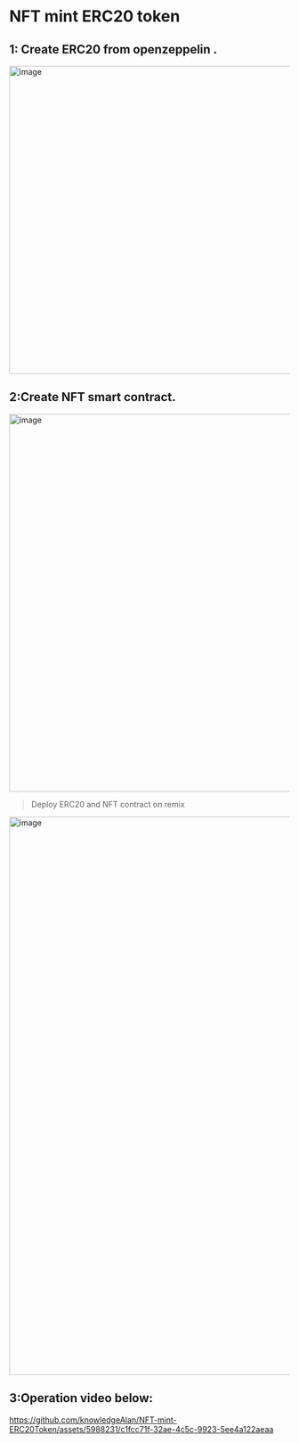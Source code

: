 # NFT mint ERC20 token

## 1: Create ERC20 from openzeppelin .

<img width="553" alt="image" src="https://github.com/knowledgeAlan/NFT-mint-ERC20Token/assets/5988231/535a1b5b-af62-4277-b8d2-d0c49221f95a">


 ## 2:Create NFT smart contract.

 <img width="678" alt="image" src="https://github.com/knowledgeAlan/NFT-mint-ERC20Token/assets/5988231/def1e160-794f-4f74-976b-8ab8675b3020">

 > Deploy ERC20 and NFT contract on remix

 <img width="1002" alt="image" src="https://github.com/knowledgeAlan/NFT-mint-ERC20Token/assets/5988231/819431a8-7c0b-4bb8-abd1-1fc9ff7e978d">

## 3:Operation video below:


https://github.com/knowledgeAlan/NFT-mint-ERC20Token/assets/5988231/c1fcc71f-32ae-4c5c-9923-5ee4a122aeaa

